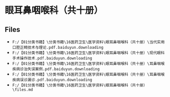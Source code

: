 # 眼耳鼻咽喉科（共十册）

## Files

- `F:/【01分类书籍】\分类书籍\16医药卫生\医学资料\眼耳鼻咽喉科（共十册）\当代实用口腔正畸技术与理论.pdf.baiduyun.downloading`
- `F:/【01分类书籍】\分类书籍\16医药卫生\医学资料\眼耳鼻咽喉科（共十册）\现代眼科手术操作技术.pdf.baiduyun.downloading`
- `F:/【01分类书籍】\分类书籍\16医药卫生\医学资料\眼耳鼻咽喉科（共十册）\耳鼻咽喉疾病诊治失误案例.pdf.baiduyun.downloading`
- `F:/【01分类书籍】\分类书籍\16医药卫生\医学资料\眼耳鼻咽喉科（共十册）\耳鼻咽喉疾病误诊漏诊.pdf.baiduyun.downloading`
- `F:/【01分类书籍】\分类书籍\16医药卫生\医学资料\眼耳鼻咽喉科（共十册）\files.md`
